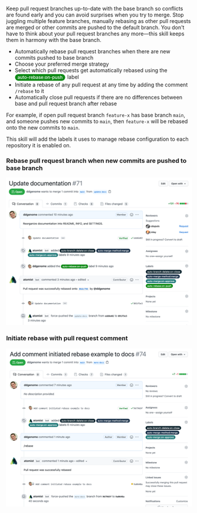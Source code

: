 Keep pull request branches up-to-date with the base branch so conflicts are
found early and you can avoid surprises when you try to merge. Stop juggling
multiple feature branches, manually rebasing as other pull requests are merged
or other commits are pushed to the default branch. You don't have to think about
your pull request branches any more&mdash;this skill keeps them in harmony with
the base branch.

-   Automatically rebase pull request branches when there are new commits pushed
    to base branch
-   Choose your preferred merge strategy
-   Select which pull requests get automatically rebased using the
    <span style="border-radius:24px;background-color:rgb(14,138,22);box-shadow:none;box-sizing:border-box;color:rgb(255,255,255);display:inline-block;font-size:12px;font-weight:500;line-height:18px;margin-bottom:2px;margin-left:0px;margin-right:2px;margin-top:2px;overflow-wrap:break-word;padding-bottom:0px;padding-left:7px;padding-right:7px;padding-top:0px;">auto-rebase:on-push</span>
    label
-   Initiate a rebase of any pull request at any time by adding the comment
    `/rebase` to it
-   Automatically close pull requests if there are no differences between base
    and pull request branch after rebase

For example, if open pull request branch `feature-x` has base branch `main`, and
someone pushes new commits to `main`, then `feature-x` will be rebased onto the
new commits to `main`.

This skill will add the labels it uses to manage rebase configuration to each
repository it is enabled on.

### Rebase pull request branch when new commits are pushed to base branch

![Rebase pull request](docs/images/rebase-pr.png)

### Initiate rebase with pull request comment

![Rebase after comment](docs/images/rebase-comment.png)

